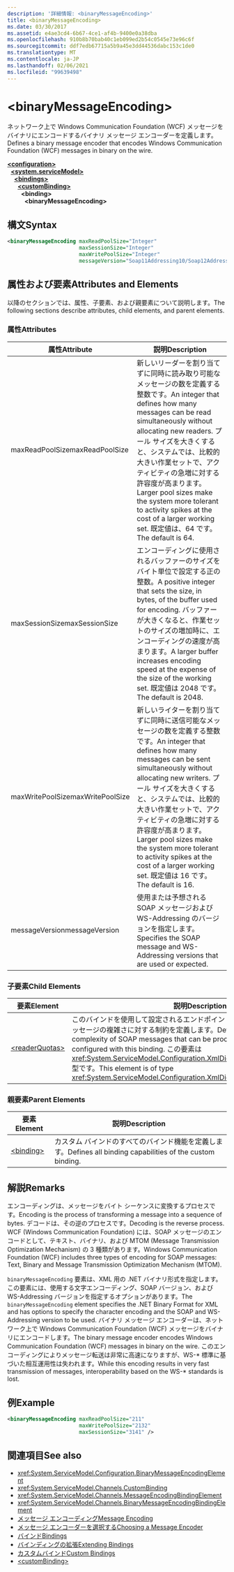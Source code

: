 ```yaml
---
description: '詳細情報: <binaryMessageEncoding>'
title: <binaryMessageEncoding>
ms.date: 03/30/2017
ms.assetid: e4ae3cd4-6b67-4ce1-af4b-9400e0a38dba
ms.openlocfilehash: 910b8b70bab40c1eb099ed2b54c0545e73e96c6f
ms.sourcegitcommit: ddf7edb67715a5b9a45e3dd44536dabc153c1de0
ms.translationtype: MT
ms.contentlocale: ja-JP
ms.lasthandoff: 02/06/2021
ms.locfileid: "99639498"
---
```

# \<binaryMessageEncoding>

<span data-ttu-id="97020-102">ネットワーク上で Windows Communication Foundation (WCF) メッセージをバイナリにエンコードするバイナリ メッセージ エンコーダーを定義します。</span><span class="sxs-lookup"><span data-stu-id="97020-102">Defines a binary message encoder that encodes Windows Communication Foundation (WCF) messages in binary on the wire.</span></span>  
  
[**\<configuration>**](../configuration-element.md)\
&nbsp;&nbsp;[**\<system.serviceModel>**](system-servicemodel.md)\
&nbsp;&nbsp;&nbsp;&nbsp;[**\<bindings>**](bindings.md)\
&nbsp;&nbsp;&nbsp;&nbsp;&nbsp;&nbsp;[**\<customBinding>**](custombinding.md)\
&nbsp;&nbsp;&nbsp;&nbsp;&nbsp;&nbsp;&nbsp;&nbsp;**\<binding>**\
&nbsp;&nbsp;&nbsp;&nbsp;&nbsp;&nbsp;&nbsp;&nbsp;&nbsp;&nbsp;**\<binaryMessageEncoding>**  
  
## <a name="syntax"></a><span data-ttu-id="97020-103">構文</span><span class="sxs-lookup"><span data-stu-id="97020-103">Syntax</span></span>  
  
```xml  
<binaryMessageEncoding maxReadPoolSize="Integer"
                       maxSessionSize="Integer"
                       maxWritePoolSize="Integer"
                       messageVersion="Soap11Addressing10/Soap12Addressing10" />
```  
  
## <a name="attributes-and-elements"></a><span data-ttu-id="97020-104">属性および要素</span><span class="sxs-lookup"><span data-stu-id="97020-104">Attributes and Elements</span></span>  

 <span data-ttu-id="97020-105">以降のセクションでは、属性、子要素、および親要素について説明します。</span><span class="sxs-lookup"><span data-stu-id="97020-105">The following sections describe attributes, child elements, and parent elements.</span></span>  
  
### <a name="attributes"></a><span data-ttu-id="97020-106">属性</span><span class="sxs-lookup"><span data-stu-id="97020-106">Attributes</span></span>  
  
|<span data-ttu-id="97020-107">属性</span><span class="sxs-lookup"><span data-stu-id="97020-107">Attribute</span></span>|<span data-ttu-id="97020-108">説明</span><span class="sxs-lookup"><span data-stu-id="97020-108">Description</span></span>|  
|---------------|-----------------|  
|<span data-ttu-id="97020-109">maxReadPoolSize</span><span class="sxs-lookup"><span data-stu-id="97020-109">maxReadPoolSize</span></span>|<span data-ttu-id="97020-110">新しいリーダーを割り当てずに同時に読み取り可能なメッセージの数を定義する整数です。</span><span class="sxs-lookup"><span data-stu-id="97020-110">An integer that defines how many messages can be read simultaneously without allocating new readers.</span></span> <span data-ttu-id="97020-111">プール サイズを大きくすると、システムでは、比較的大きい作業セットで、アクティビティの急増に対する許容度が高まります。</span><span class="sxs-lookup"><span data-stu-id="97020-111">Larger pool sizes make the system more tolerant to activity spikes at the cost of a larger working set.</span></span> <span data-ttu-id="97020-112">既定値は、64 です。</span><span class="sxs-lookup"><span data-stu-id="97020-112">The default is 64.</span></span>|  
|<span data-ttu-id="97020-113">maxSessionSize</span><span class="sxs-lookup"><span data-stu-id="97020-113">maxSessionSize</span></span>|<span data-ttu-id="97020-114">エンコーディングに使用されるバッファーのサイズをバイト単位で設定する正の整数。</span><span class="sxs-lookup"><span data-stu-id="97020-114">A positive integer that sets the size, in bytes, of the buffer used for encoding.</span></span> <span data-ttu-id="97020-115">バッファーが大きくなると、作業セットのサイズの増加時に、エンコーディングの速度が高まります。</span><span class="sxs-lookup"><span data-stu-id="97020-115">A larger buffer increases encoding speed at the expense of the size of the working set.</span></span> <span data-ttu-id="97020-116">既定値は 2048 です。</span><span class="sxs-lookup"><span data-stu-id="97020-116">The default is 2048.</span></span>|  
|<span data-ttu-id="97020-117">maxWritePoolSize</span><span class="sxs-lookup"><span data-stu-id="97020-117">maxWritePoolSize</span></span>|<span data-ttu-id="97020-118">新しいライターを割り当てずに同時に送信可能なメッセージの数を定義する整数です。</span><span class="sxs-lookup"><span data-stu-id="97020-118">An integer that defines how many messages can be sent simultaneously without allocating new writers.</span></span> <span data-ttu-id="97020-119">プール サイズを大きくすると、システムでは、比較的大きい作業セットで、アクティビティの急増に対する許容度が高まります。</span><span class="sxs-lookup"><span data-stu-id="97020-119">Larger pool sizes make the system more tolerant to activity spikes at the cost of a larger working set.</span></span> <span data-ttu-id="97020-120">既定値は 16 です。</span><span class="sxs-lookup"><span data-stu-id="97020-120">The default is 16.</span></span>|  
|<span data-ttu-id="97020-121">messageVersion</span><span class="sxs-lookup"><span data-stu-id="97020-121">messageVersion</span></span>|<span data-ttu-id="97020-122">使用または予想される SOAP メッセージおよび WS-Addressing のバージョンを指定します。</span><span class="sxs-lookup"><span data-stu-id="97020-122">Specifies the SOAP message and WS-Addressing versions that are used or expected.</span></span>|  
  
### <a name="child-elements"></a><span data-ttu-id="97020-123">子要素</span><span class="sxs-lookup"><span data-stu-id="97020-123">Child Elements</span></span>  
  
|<span data-ttu-id="97020-124">要素</span><span class="sxs-lookup"><span data-stu-id="97020-124">Element</span></span>|<span data-ttu-id="97020-125">説明</span><span class="sxs-lookup"><span data-stu-id="97020-125">Description</span></span>|  
|-------------|-----------------|  
|[\<readerQuotas>](/previous-versions/dotnet/netframework-4.0/ms731325(v=vs.100))|<span data-ttu-id="97020-126">このバインドを使用して設定されるエンドポイントにより処理可能な、SOAP メッセージの複雑さに対する制約を定義します。</span><span class="sxs-lookup"><span data-stu-id="97020-126">Defines the constraints on the complexity of SOAP messages that can be processed by endpoints configured with this binding.</span></span> <span data-ttu-id="97020-127">この要素は <xref:System.ServiceModel.Configuration.XmlDictionaryReaderQuotasElement> 型です。</span><span class="sxs-lookup"><span data-stu-id="97020-127">This element is of type <xref:System.ServiceModel.Configuration.XmlDictionaryReaderQuotasElement>.</span></span>|  
  
### <a name="parent-elements"></a><span data-ttu-id="97020-128">親要素</span><span class="sxs-lookup"><span data-stu-id="97020-128">Parent Elements</span></span>  
  
|<span data-ttu-id="97020-129">要素</span><span class="sxs-lookup"><span data-stu-id="97020-129">Element</span></span>|<span data-ttu-id="97020-130">説明</span><span class="sxs-lookup"><span data-stu-id="97020-130">Description</span></span>|  
|-------------|-----------------|  
|[\<binding>](bindings.md)|<span data-ttu-id="97020-131">カスタム バインドのすべてのバインド機能を定義します。</span><span class="sxs-lookup"><span data-stu-id="97020-131">Defines all binding capabilities of the custom binding.</span></span>|  
  
## <a name="remarks"></a><span data-ttu-id="97020-132">解説</span><span class="sxs-lookup"><span data-stu-id="97020-132">Remarks</span></span>  

 <span data-ttu-id="97020-133">エンコーディングは、メッセージをバイト シーケンスに変換するプロセスです。</span><span class="sxs-lookup"><span data-stu-id="97020-133">Encoding is the process of transforming a message into a sequence of bytes.</span></span> <span data-ttu-id="97020-134">デコードは、その逆のプロセスです。</span><span class="sxs-lookup"><span data-stu-id="97020-134">Decoding is the reverse process.</span></span> <span data-ttu-id="97020-135">WCF (Windows Communication Foundation) には、SOAP メッセージのエンコードとして、テキスト、バイナリ、および MTOM (Message Transmission Optimization Mechanism) の 3 種類があります。</span><span class="sxs-lookup"><span data-stu-id="97020-135">Windows Communication Foundation (WCF) includes three types of encoding for SOAP messages: Text, Binary and Message Transmission Optimization Mechanism (MTOM).</span></span>  
  
 <span data-ttu-id="97020-136">`binaryMessageEncoding` 要素は、XML 用の .NET バイナリ形式を指定します。この要素には、使用する文字エンコーディング、SOAP バージョン、および WS-Addressing バージョンを指定するオプションがあります。</span><span class="sxs-lookup"><span data-stu-id="97020-136">The `binaryMessageEncoding` element specifies the .NET Binary Format for XML and has options to specify the character encoding and the SOAP and WS-Addressing version to be used.</span></span> <span data-ttu-id="97020-137">バイナリ メッセージ エンコーダーは、ネットワーク上で Windows Communication Foundation (WCF) メッセージをバイナリにエンコードします。</span><span class="sxs-lookup"><span data-stu-id="97020-137">The binary message encoder encodes Windows Communication Foundation (WCF) messages in binary on the wire.</span></span> <span data-ttu-id="97020-138">このエンコーディングによりメッセージ転送は非常に高速になりますが、WS-\* 標準に基づいた相互運用性は失われます。</span><span class="sxs-lookup"><span data-stu-id="97020-138">While this encoding results in very fast transmission of messages, interoperability based on the WS-\* standards is lost.</span></span>  
  
## <a name="example"></a><span data-ttu-id="97020-139">例</span><span class="sxs-lookup"><span data-stu-id="97020-139">Example</span></span>  
  
```xml  
<binaryMessageEncoding maxReadPoolSize="211"
                       maxWritePoolSize="2132"
                       maxSessionSize="3141" />
```  
  
## <a name="see-also"></a><span data-ttu-id="97020-140">関連項目</span><span class="sxs-lookup"><span data-stu-id="97020-140">See also</span></span>

- <xref:System.ServiceModel.Configuration.BinaryMessageEncodingElement>
- <xref:System.ServiceModel.Channels.CustomBinding>
- <xref:System.ServiceModel.Channels.MessageEncodingBindingElement>
- <xref:System.ServiceModel.Channels.BinaryMessageEncodingBindingElement>
- [<span data-ttu-id="97020-141">メッセージ エンコーディング</span><span class="sxs-lookup"><span data-stu-id="97020-141">Message Encoding</span></span>](message-encoding.md)
- [<span data-ttu-id="97020-142">メッセージ エンコーダーを選択する</span><span class="sxs-lookup"><span data-stu-id="97020-142">Choosing a Message Encoder</span></span>](../../../wcf/feature-details/choosing-a-message-encoder.md)
- [<span data-ttu-id="97020-143">バインド</span><span class="sxs-lookup"><span data-stu-id="97020-143">Bindings</span></span>](../../../wcf/bindings.md)
- [<span data-ttu-id="97020-144">バインディングの拡張</span><span class="sxs-lookup"><span data-stu-id="97020-144">Extending Bindings</span></span>](../../../wcf/extending/extending-bindings.md)
- [<span data-ttu-id="97020-145">カスタムバインド</span><span class="sxs-lookup"><span data-stu-id="97020-145">Custom Bindings</span></span>](../../../wcf/extending/custom-bindings.md)
- [\<customBinding>](custombinding.md)
